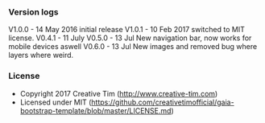 ### Version logs

V1.0.0 - 14 May 2016 initial release
V1.0.1 - 10 Feb 2017 switched to MIT license.
V0.4.1 - 11 July 
V0.5.0 - 13 Jul New navigation bar, now works for mobile devices aswell
V0.6.0 - 13 Jul New images and removed bug where layers where weird.


### License

- Copyright 2017 Creative Tim (http://www.creative-tim.com)
- Licensed under MIT (https://github.com/creativetimofficial/gaia-bootstrap-template/blob/master/LICENSE.md)

